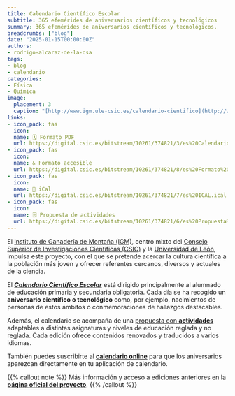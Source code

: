 ```yaml
---
title: Calendario Científico Escolar
subtitle: 365 efemérides de aniversarios científicos y tecnológicos
summary: 365 efemérides de aniversarios científicos y tecnológicos.
breadcrumbs: ["blog"]
date: "2025-01-15T00:00:00Z"
authors:
- rodrigo-alcaraz-de-la-osa
tags:
- blog
- calendario
categories:
- Física
- Química
image:
  placement: 3
  caption: "[http://www.igm.ule-csic.es/calendario-cientifico](http://www.igm.ule-csic.es/calendario-cientifico)"
links:
- icon_pack: fas
  icon:
  name: 🗓️ Formato PDF
  url: https://digital.csic.es/bitstream/10261/374821/3/es%20Calendario%20cientifico%20escolar%202025.pdf
- icon_pack: fas
  icon:
  name: ♿ Formato accesible
  url: https://digital.csic.es/bitstream/10261/374821/8/es%20Formato%20accesible.docx
- icon_pack: fas
  icon:
  name: 📅 iCal
  url: https://digital.csic.es/bitstream/10261/374821/7/es%20ICAL.ical
- icon_pack: fas
  icon:
  name: 🗒️ Propuesta de actividades
  url: https://digital.csic.es/bitstream/10261/374821/6/es%20Propuesta%20de%20actividades.pdf
---
```


El [Instituto de Ganadería de Montaña (IGM)](http://www.igm.ule-csic.es), centro mixto del [Consejo Superior de Investigaciones Científicas (CSIC)](https://www.csic.es/es) y la [Universidad de León](https://www.unileon.es), impulsa este proyecto, con el que se pretende acercar la cultura científica a la población más joven y ofrecer referentes cercanos, diversos y actuales de la ciencia.

El [***Calendario Científico Escolar***](https://eventociencia.es/calendario-cientifico-escolar/) está dirigido principalmente al alumnado de educación primaria y secundaria obligatoria. Cada día se ha recogido un **aniversario científico o tecnológico** como, por ejemplo, nacimientos de personas de estos ámbitos o conmemoraciones de hallazgos destacables.

Además, el calendario se acompaña de una [propuesta con **actividades**](https://digital.csic.es/bitstream/10261/374821/6/es%20Propuesta%20de%20actividades.pdf) adaptables a distintas asignaturas y niveles de educación reglada y no reglada. Cada edición ofrece contenidos renovados y traducidos a varios idiomas.

También puedes suscribirte al [**calendario online**](https://digital.csic.es/bitstream/10261/374821/7/es%20ICAL.ical) para que los aniversarios aparezcan directamente en tu aplicación de calendario.

{{% callout note %}}
Más información y acceso a ediciones anteriores en la [**página oficial del proyecto**](https://eventociencia.es/calendario-cientifico-escolar/).
{{% /callout %}}